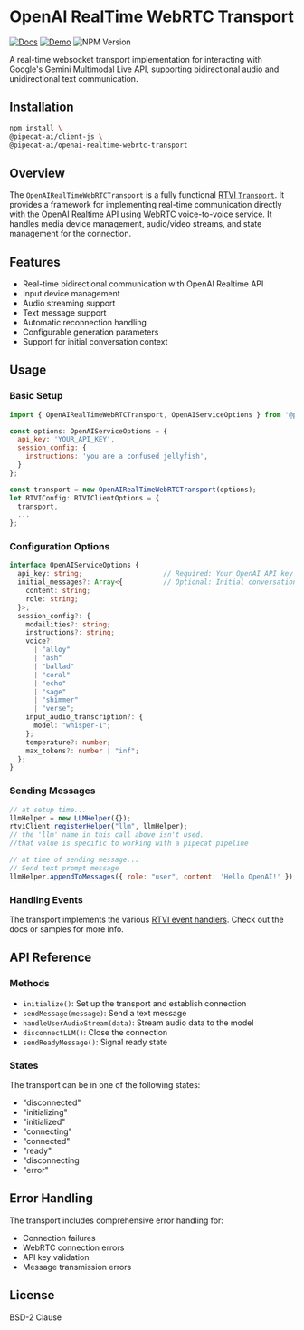 # OpenAI RealTime WebRTC Transport

[![Docs](https://img.shields.io/badge/Documentation-blue)](https://docs.pipecat.ai/client/js/transports/openai-webrtc)
[![Demo](https://img.shields.io/badge/Demo-forestgreen)](examples/directToLLMTransports/README.md)
![NPM Version](https://img.shields.io/npm/v/@pipecat-ai/openai-realtime-webrtc-transport)

A real-time websocket transport implementation for interacting with Google's Gemini Multimodal Live API, supporting bidirectional audio and unidirectional text communication.

## Installation

```bash copy
npm install \
@pipecat-ai/client-js \
@pipecat-ai/openai-realtime-webrtc-transport
```

## Overview

The `OpenAIRealTimeWebRTCTransport` is a fully functional [RTVI `Transport`](https://docs.pipecat.ai/client/js/transports/transport). It provides a framework for implementing real-time communication directly with the [OpenAI Realtime API using WebRTC](https://platform.openai.com/docs/guides/realtime-webrtc) voice-to-voice service. It handles media device management, audio/video streams, and state management for the connection.

## Features

- Real-time bidirectional communication with OpenAI Realtime API
- Input device management
- Audio streaming support
- Text message support
- Automatic reconnection handling
- Configurable generation parameters
- Support for initial conversation context

## Usage

### Basic Setup

```javascript
import { OpenAIRealTimeWebRTCTransport, OpenAIServiceOptions } from '@pipecat-ai/openai-realtime-webrtc-transport';

const options: OpenAIServiceOptions = {
  api_key: 'YOUR_API_KEY',
  session_config: {
    instructions: 'you are a confused jellyfish',
  }
};

const transport = new OpenAIRealTimeWebRTCTransport(options);
let RTVIConfig: RTVIClientOptions = {
  transport,
  ...
};

```

### Configuration Options

```typescript
interface OpenAIServiceOptions {
  api_key: string;                    // Required: Your OpenAI API key
  initial_messages?: Array<{          // Optional: Initial conversation context
    content: string;
    role: string;
  }>;
  session_config?: {
    modailities?: string;
    instructions?: string;
    voice?:
      | "alloy"
      | "ash"
      | "ballad"
      | "coral"
      | "echo"
      | "sage"
      | "shimmer"
      | "verse";
    input_audio_transcription?: {
      model: "whisper-1";
    };
    temperature?: number;
    max_tokens?: number | "inf";
  };
}
```

### Sending Messages

```javascript
// at setup time...
llmHelper = new LLMHelper({});
rtviClient.registerHelper("llm", llmHelper);
// the 'llm' name in this call above isn't used.
//that value is specific to working with a pipecat pipeline

// at time of sending message...
// Send text prompt message
llmHelper.appendToMessages({ role: "user", content: 'Hello OpenAI!' });
```

### Handling Events

The transport implements the various [RTVI event handlers](https://docs.pipecat.ai/client/js/api-reference/callbacks). Check out the docs or samples for more info.

## API Reference

### Methods

- `initialize()`: Set up the transport and establish connection
- `sendMessage(message)`: Send a text message
- `handleUserAudioStream(data)`: Stream audio data to the model
- `disconnectLLM()`: Close the connection
- `sendReadyMessage()`: Signal ready state

### States

The transport can be in one of the following states:
- "disconnected"
- "initializing"
- "initialized"
- "connecting"
- "connected"
- "ready"
- "disconnecting
- "error"

## Error Handling

The transport includes comprehensive error handling for:
- Connection failures
- WebRTC connection errors
- API key validation
- Message transmission errors

## License
BSD-2 Clause
